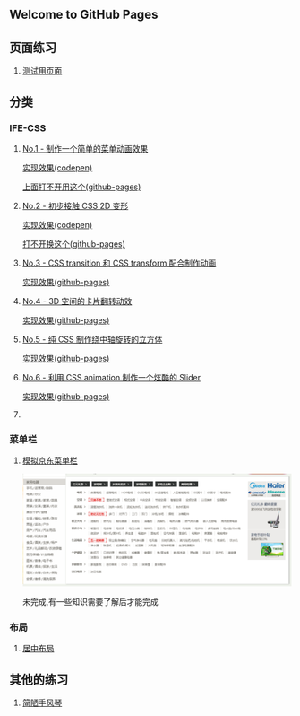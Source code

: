 ## Welcome to GitHub Pages


## 页面练习

1. [测试用页面](https://shanyuhai123.github.io/pagesPractice/test/hello.html)

 ## 分类

### IFE-CSS
1. [No.1 - 制作一个简单的菜单动画效果](http://ife.baidu.com/course/detail/id/18)

   [实现效果(codepen)](https://codepen.io/hackyuan/pen/ERjrXp)

   [上面打不开用这个(github-pages)](https://shanyuhai123.github.io/pagesPractice/IFE/CSS/01/index.html)

2. [No.2 - 初步接触 CSS 2D 变形](http://ife.baidu.com/course/detail/id/29)

   [实现效果(codepen)](https://codepen.io/hackyuan/pen/PaPdNe)

   [打不开换这个(github-pages)](https://shanyuhai123.github.io/pagesPractice/IFE/CSS/02/index.html)

3. [No.3 - CSS transition 和 CSS transform 配合制作动画](http://ife.baidu.com/course/detail/id/30)

   [实现效果(github-pages)](https://shanyuhai123.github.io/pagesPractice/IFE/CSS/03/index.html)

4. [No.4 - 3D 空间的卡片翻转动效](http://ife.baidu.com/course/detail/id/31)

   [实现效果(github-pages)](https://shanyuhai123.github.io/pagesPractice/IFE/CSS/04/index.html)

5. [No.5 - 纯 CSS 制作绕中轴旋转的立方体](http://ife.baidu.com/course/detail/id/32)

   [实现效果(github-pages)](https://shanyuhai123.github.io/pagesPractice/IFE/CSS/05/index.html)

6. [No.6 - 利用 CSS animation 制作一个炫酷的 Slider](http://ife.baidu.com/course/detail/id/33)

   [实现效果(github-pages)](https://shanyuhai123.github.io/pagesPractice/IFE/CSS/06/index.html)

7. ​

### 菜单栏

1. [模拟京东菜单栏](https://shanyuhai123.github.io/pagesPractice/MenuBar/jingdong.html)

   ![京东](images/MenuBar/京东.png)

   未完成,有一些知识需要了解后才能完成

### 布局

1. [居中布局](https://shanyuhai123.github.io/pagesPractice/Others/center.html)

## 其他的练习

1. [简陋手风琴](https://shanyuhai123.github.io/pagesPractice/Others/accordion.html)

